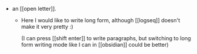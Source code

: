 - an [[open letter]].
	- Here I would like to write long form, although [[logseq]] doesn't make it very pretty :)
	  
	  (I can press [[shift enter]] to write paragraphs, but switching to long form writing mode like I can in [[obsidian]] could be better)